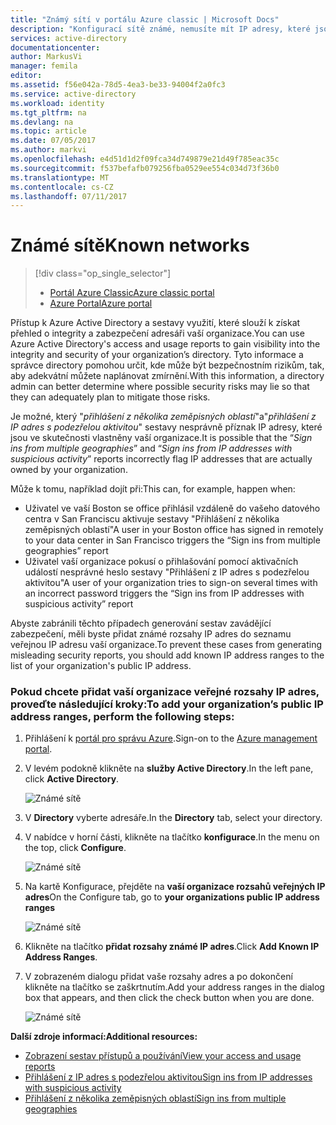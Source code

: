 ```yaml
---
title: "Známý sítí v portálu Azure classic | Microsoft Docs"
description: "Konfigurací sítě známé, nemusíte mít IP adresy, které jsou vlastněny organizaci součástí Sign in z několika zeměpisných oblastí a in přihlášení z IP adres s podezřelou aktivitu sestavy."
services: active-directory
documentationcenter: 
author: MarkusVi
manager: femila
editor: 
ms.assetid: f56e042a-78d5-4ea3-be33-94004f2a0fc3
ms.service: active-directory
ms.workload: identity
ms.tgt_pltfrm: na
ms.devlang: na
ms.topic: article
ms.date: 07/05/2017
ms.author: markvi
ms.openlocfilehash: e4d51d1d2f09fca34d749879e21d49f785eac35c
ms.sourcegitcommit: f537befafb079256fba0529ee554c034d73f36b0
ms.translationtype: MT
ms.contentlocale: cs-CZ
ms.lasthandoff: 07/11/2017
---
```

# <a name="known-networks"></a><span data-ttu-id="9be10-103">Známé sítě</span><span class="sxs-lookup"><span data-stu-id="9be10-103">Known networks</span></span>

> [!div class="op_single_selector"]
> * [<span data-ttu-id="9be10-104">Portál Azure Classic</span><span class="sxs-lookup"><span data-stu-id="9be10-104">Azure classic portal</span></span>](active-directory-known-networks.md)
> * [<span data-ttu-id="9be10-105">Azure Portal</span><span class="sxs-lookup"><span data-stu-id="9be10-105">Azure portal</span></span>](active-directory-known-networks-azure-portal.md)
> 
> 


<span data-ttu-id="9be10-106">Přístup k Azure Active Directory a sestavy využití, které slouží k získat přehled o integrity a zabezpečení adresáři vaší organizace.</span><span class="sxs-lookup"><span data-stu-id="9be10-106">You can use Azure Active Directory's access and usage reports to gain visibility into the integrity and security of your organization’s directory.</span></span> <span data-ttu-id="9be10-107">Tyto informace a správce directory pomohou určit, kde může být bezpečnostním rizikům, tak, aby adekvátní můžete naplánovat zmírnění.</span><span class="sxs-lookup"><span data-stu-id="9be10-107">With this information, a directory admin can better determine where possible security risks may lie so that they can adequately plan to mitigate those risks.</span></span>

<span data-ttu-id="9be10-108">Je možné, který "*přihlášení z několika zeměpisných oblastí*"a"*přihlášení z IP adres s podezřelou aktivitou*" sestavy nesprávně příznak IP adresy, které jsou ve skutečnosti vlastněny vaší organizace.</span><span class="sxs-lookup"><span data-stu-id="9be10-108">It is possible that the “*Sign ins from multiple geographies*” and “*Sign ins from IP addresses with suspicious activity*” reports incorrectly flag IP addresses that are actually owned by your organization.</span></span> 

<span data-ttu-id="9be10-109">Může k tomu, například dojít při:</span><span class="sxs-lookup"><span data-stu-id="9be10-109">This can, for example, happen when:</span></span> 

* <span data-ttu-id="9be10-110">Uživatel ve vaší Boston se office přihlásil vzdáleně do vašeho datového centra v San Franciscu aktivuje sestavy "Přihlášení z několika zeměpisných oblastí"</span><span class="sxs-lookup"><span data-stu-id="9be10-110">A user in your Boston office has signed in remotely to your data center in San Francisco triggers the “Sign ins from multiple geographies” report</span></span> 
* <span data-ttu-id="9be10-111">Uživatel vaší organizace pokusí o přihlašování pomocí aktivačních událostí nesprávné heslo sestavy "Přihlášení z IP adres s podezřelou aktivitou"</span><span class="sxs-lookup"><span data-stu-id="9be10-111">A user of your organization tries to sign-on several times with an incorrect password triggers the “Sign ins from IP addresses with suspicious activity” report</span></span> 

<span data-ttu-id="9be10-112">Abyste zabránili těchto případech generování sestav zavádějící zabezpečení, měli byste přidat známé rozsahy IP adres do seznamu veřejnou IP adresu vaší organizace.</span><span class="sxs-lookup"><span data-stu-id="9be10-112">To prevent these cases from generating misleading security reports, you should add known IP address ranges to the list of your organization's public IP address.</span></span>    

### <a name="to-add-your-organizations-public-ip-address-ranges-perform-the-following-steps"></a><span data-ttu-id="9be10-113">Pokud chcete přidat vaší organizace veřejné rozsahy IP adres, proveďte následující kroky:</span><span class="sxs-lookup"><span data-stu-id="9be10-113">To add your organization’s public IP address ranges, perform the following steps:</span></span>

1. <span data-ttu-id="9be10-114">Přihlášení k [portál pro správu Azure](https://manage.windowsazure.com).</span><span class="sxs-lookup"><span data-stu-id="9be10-114">Sign-on to the [Azure management portal](https://manage.windowsazure.com).</span></span>

2. <span data-ttu-id="9be10-115">V levém podokně klikněte na **služby Active Directory**.</span><span class="sxs-lookup"><span data-stu-id="9be10-115">In the left pane, click **Active Directory**.</span></span> 

    ![Známé sítě](./media/active-directory-known-networks/known-netwoks-01.png)

3. <span data-ttu-id="9be10-117">V **Directory** vyberte adresáře.</span><span class="sxs-lookup"><span data-stu-id="9be10-117">In the **Directory** tab, select your directory.</span></span>

4. <span data-ttu-id="9be10-118">V nabídce v horní části, klikněte na tlačítko **konfigurace**.</span><span class="sxs-lookup"><span data-stu-id="9be10-118">In the menu on the top, click **Configure**.</span></span> 

    ![Známé sítě](./media/active-directory-known-networks/known-netwoks-02.png)

5. <span data-ttu-id="9be10-120">Na kartě Konfigurace, přejděte na **vaší organizace rozsahů veřejných IP adres**</span><span class="sxs-lookup"><span data-stu-id="9be10-120">On the Configure tab, go to **your organizations public IP address ranges**</span></span> 

    ![Známé sítě](./media/active-directory-known-networks/known-netwoks-03.png)

6. <span data-ttu-id="9be10-122">Klikněte na tlačítko **přidat rozsahy známé IP adres**.</span><span class="sxs-lookup"><span data-stu-id="9be10-122">Click **Add Known IP Address Ranges**.</span></span>

7. <span data-ttu-id="9be10-123">V zobrazeném dialogu přidat vaše rozsahy adres a po dokončení klikněte na tlačítko se zaškrtnutím.</span><span class="sxs-lookup"><span data-stu-id="9be10-123">Add your address ranges in the dialog box that appears, and then click the check button  when you are done.</span></span> 

    ![Známé sítě](./media/active-directory-known-networks/known-netwoks-04.png)

<span data-ttu-id="9be10-125">**Další zdroje informací:**</span><span class="sxs-lookup"><span data-stu-id="9be10-125">**Additional resources:**</span></span>

* [<span data-ttu-id="9be10-126">Zobrazení sestav přístupů a používání</span><span class="sxs-lookup"><span data-stu-id="9be10-126">View your access and usage reports</span></span>](active-directory-view-access-usage-reports.md)
* [<span data-ttu-id="9be10-127">Přihlášení z IP adres s podezřelou aktivitou</span><span class="sxs-lookup"><span data-stu-id="9be10-127">Sign ins from IP addresses with suspicious activity</span></span>](active-directory-reporting-sign-ins-from-ip-addresses-with-suspicious-activity.md)
* [<span data-ttu-id="9be10-128">Přihlášení z několika zeměpisných oblastí</span><span class="sxs-lookup"><span data-stu-id="9be10-128">Sign ins from multiple geographies</span></span>](active-directory-reporting-sign-ins-from-multiple-geographies.md)

